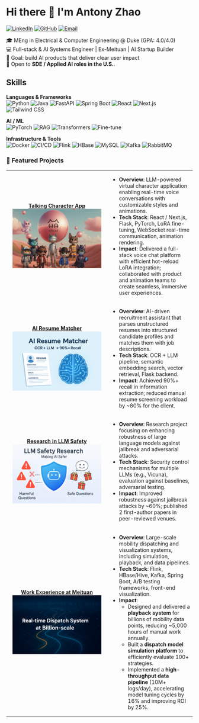 # Hi there 👋 I'm Antony Zhao  

[![LinkedIn](https://img.shields.io/badge/LinkedIn-0A66C2?logo=linkedin&logoColor=white)](https://www.linkedin.com/in/antony957/)
[![GitHub](https://img.shields.io/badge/GitHub-black?logo=github&logoColor=white)](https://github.com/antony957) 
[![Email](https://img.shields.io/badge/Email-cz207@duke.edu-red?logo=gmail&logoColor=white)](mailto:cz207@duke.edu)

🎓 MEng in Electrical & Computer Engineering @ Duke (GPA: 4.0/4.0)  
💻 Full-stack & AI Systems Engineer | Ex-Meituan | AI Startup Builder  
🚀 Goal: build AI products that deliver clear user impact  
🎯 Open to **SDE / Applied AI roles in the U.S.**.



## Skills

**Languages & Frameworks**  
![Python](https://img.shields.io/badge/Python-3776AB?logo=python&logoColor=white) 
![Java](https://img.shields.io/badge/Java-007396?logo=openjdk&logoColor=white)
![FastAPI](https://img.shields.io/badge/FastAPI-009688?logo=fastapi&logoColor=white) 
![Spring Boot](https://img.shields.io/badge/SpringBoot-6DB33F?logo=springboot&logoColor=white) 
![React](https://img.shields.io/badge/React-20232A?logo=react&logoColor=61DAFB) 
![Next.js](https://img.shields.io/badge/Next.js-000000?logo=nextdotjs&logoColor=white) 
![Tailwind CSS](https://img.shields.io/badge/TailwindCSS-38B2AC?logo=tailwindcss&logoColor=white)  

**AI / ML**  
![PyTorch](https://img.shields.io/badge/PyTorch-EE4C2C?logo=pytorch&logoColor=white) 
![RAG](https://img.shields.io/badge/RAG-FF6F00?logo=graphql&logoColor=white) 
![Transformers](https://img.shields.io/badge/Transformers-FF6F00?logo=huggingface&logoColor=white)
![Fine-tune](https://img.shields.io/badge/Fine--tune-4CAF50?logo=openai&logoColor=white)

**Infrastructure & Tools**  
![Docker](https://img.shields.io/badge/Docker-2496ED?logo=docker&logoColor=white) 
![CI/CD](https://img.shields.io/badge/CI%2FCD-2088FF?logo=githubactions&logoColor=white) 
![Flink](https://img.shields.io/badge/Flink-E6526F?logo=apacheflink&logoColor=white) 
![HBase](https://img.shields.io/badge/HBase-5A2D81?logo=apachehive&logoColor=white) 
![MySQL](https://img.shields.io/badge/MySQL-4479A1?logo=mysql&logoColor=white) 
![Kafka](https://img.shields.io/badge/Kafka-231F20?logo=apachekafka&logoColor=white) 
![RabbitMQ](https://img.shields.io/badge/RabbitMQ-FF6600?logo=rabbitmq&logoColor=white)  

### 🌟 Featured Projects

<table>
  <!-- Talking Character App -->
  <tr>
    <td width="260" align="center">
      <a href="https://github.com/Antony957/ohcat"><strong>Talking Character App</strong></a><br/>
      <a href="https://github.com/Antony957/ohcat">
        <img src="assets/Ohcat.png" alt="Ohcat" width="240"/>
      </a>
    </td>
    <td>
      <ul>
        <li><strong>Overview</strong>: LLM-powered virtual character application enabling real-time voice conversations with customizable styles and animations.</li>
        <li><strong>Tech Stack</strong>: React / Next.js, Flask, PyTorch, LoRA fine-tuning, WebSocket real-time communication, animation rendering.</li>
        <li><strong>Impact</strong>: Delivered a full-stack voice chat platform with efficient hot-reload LoRA integration; collaborated with product and animation teams to create seamless, immersive user experiences.</li>
      </ul>
    </td>
  </tr>

  <!-- AI Resume Matcher -->
  <tr>
    <td width="260" align="center">
      <a href="https://github.com/Antony957/ai_resume_matcher"><strong>AI Resume Matcher</strong></a><br/>
      <a href="https://github.com/Antony957/ai_resume_matcher">
        <img src="assets/ResumeMatcher.png" alt="ResumeMatcher" width="240"/>
      </a>
    </td>
    <td>
      <ul>
        <li><strong>Overview</strong>: AI-driven recruitment assistant that parses unstructured resumes into structured candidate profiles and matches them with job descriptions.</li>
        <li><strong>Tech Stack</strong>: OCR + LLM pipeline, semantic embedding search, vector retrieval, Flask backend.</li>
        <li><strong>Impact</strong>: Achieved 90%+ recall in information extraction; reduced manual resume screening workload by ~80% for the client.</li>
      </ul>
    </td>
  </tr>

  <!-- Research in LLM Safety -->
  <tr>
    <td width="260" align="center">
      <a href="https://github.com/Antony957/llm_safety"><strong>Research in LLM Safety</strong></a><br/>
      <a href="https://github.com/Antony957/llm_safety">
        <img src="assets/LLMResearch.png" alt="LLMResearch" width="240"/>
      </a>
    </td>
    <td>
      <ul>
        <li><strong>Overview</strong>: Research project focusing on enhancing robustness of large language models against jailbreak and adversarial attacks.</li>
        <li><strong>Tech Stack</strong>: Security control mechanisms for multiple LLMs (e.g., Vicuna), evaluation against baselines, adversarial testing.</li>
        <li><strong>Impact</strong>: Improved robustness against jailbreak attacks by ~60%; published 2 first-author papers in peer-reviewed venues.</li>
      </ul>
    </td>
  </tr>

  <!-- Work Experience at Meituan -->
  <tr>
    <td width="260" align="center">
      <a href="https://github.com/Antony957/meituan_dispatch"><strong>Work Experience at Meituan</strong></a><br/>
      <a href="https://github.com/Antony957/meituan_dispatch">
        <img src="assets/MeituanExperience.png" alt="MeituanExperience" width="240"/>
      </a>
    </td>
    <td>
      <ul>
        <li><strong>Overview</strong>: Large-scale mobility dispatching and visualization systems, including simulation, playback, and data pipelines.</li>
        <li><strong>Tech Stack</strong>: Flink, HBase/Hive, Kafka, Spring Boot, A/B testing frameworks, front-end visualization.</li>
        <li><strong>Impact</strong>:
          <ul>
            <li>Designed and delivered a <strong>playback system</strong> for billions of mobility data points, reducing ~5,000 hours of manual work annually.</li>
            <li>Built a <strong>dispatch model simulation platform</strong> to efficiently evaluate 100+ strategies.</li>
            <li>Implemented a <strong>high-throughput data pipeline</strong> (10M+ logs/day), accelerating model tuning cycles by 16% and improving ROI by 25%.</li>
          </ul>
        </li>
      </ul>
    </td>
  </tr>
</table>
